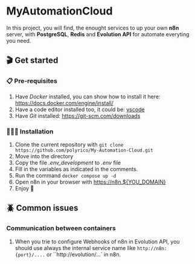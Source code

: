 # MyAutomationCloud
In this project, you will find, the enought services to up your own **n8n** server, with **PostgreSQL**, **Redis** and **Evolution API** for automate everyting you need.

## 🎬 Get started
### 📋 Pre-requisites
1. Have *Docker* installed, you can show how to install it here: https://docs.docker.com/engine/install/
2. Have a code editor installed too, it could be: [vscode](https://code.visualstudio.com/download)
3. Have *Git* installed: https://git-scm.com/downloads
### 🏃🏽‍➡️ Installation
1. Clone the current repository with ```git clone https://github.com/polyrico/My-Automation-Cloud.git```
2. Move into the directory
3. Copy the file *.env_development* to *.env* file
4. Fill in the variables as indicated in the comments.
5. Run the command ```docker compose up -d```
6. Open n8n in your browser with [https://n8n.${YOU_DOMAIN}](https://n8n.example.local)
7. Enjoy 🥳

## 🪲 Common issues
### Communication between containers
1. When you trie to configure Webhooks of n8n in Evolution API, you should use always the internal service name like `http://n8n:{port}/....` or ``http://evolution/...` in n8n.
